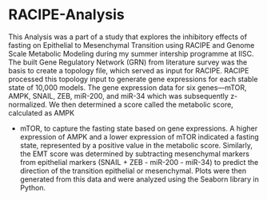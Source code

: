# RACIPE-Analysis
This Analysis was a part of a study that explores the inhibitory effects of fasting on Epithelial to Mesenchymal Transition using RACIPE and Genome
Scale Metabolic Modeling during my summer intership programme at IISC. 
The built Gene Regulatory Network (GRN) from literature survey was the basis to create a topology file, which served as input for
RACIPE. RACIPE processed this topology input to generate gene expressions for each stable state of 10,000
models. The gene expression data for six genes—mTOR, AMPK, SNAIL, ZEB, miR-200, and miR-34 which
was subsequently z-normalized. We then determined a score called the metabolic score, calculated as AMPK
- mTOR, to capture the fasting state based on gene expressions. A higher expression of AMPK and a
lower expression of mTOR indicated a fasting state, represented by a positive value in the metabolic score.
Similarly, the EMT score was determined by subtracting mesenchymal markers from epithelial markers
(SNAIL + ZEB - miR-200 - miR-34) to predict the direction of the transition epithelial or mesenchymal.
Plots were then generated from this data and were analyzed using the Seaborn library in Python.
